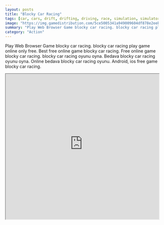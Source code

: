 ```yaml
---
layout: posts
title: "Blocky Car Racing"
tags: [car, cars, drift, drifting, driving, race, simulation, simulator, stunt, stunts, free, online, games, oyna, game, free, games, play, play, games]
image: "https://img.gamedistribution.com/5ce5005341a949009604df878e2eebf0-512x384.jpeg"
summary: "Play Web Browser Game blocky car racing. blocky car racing play game online only free. Best free online game blocky car racing. Free online game blocky car racing. blocky car racing oyunu oyna. Bedava blocky car racing oyunu oyna. Online bedava blocky car racing oyunu. Android, ios free game blocky car racing."
category: "Action"
---
```


Play Web Browser Game blocky car racing. blocky car racing play game online only free. Best free online game blocky car racing. Free online game blocky car racing. blocky car racing oyunu oyna. Bedava blocky car racing oyunu oyna. Online bedava blocky car racing oyunu. Android, ios free game blocky car racing.

<iframe width="100%" height="480px;" src="https://html5.gamedistribution.com/5ce5005341a949009604df878e2eebf0/"></iframe>